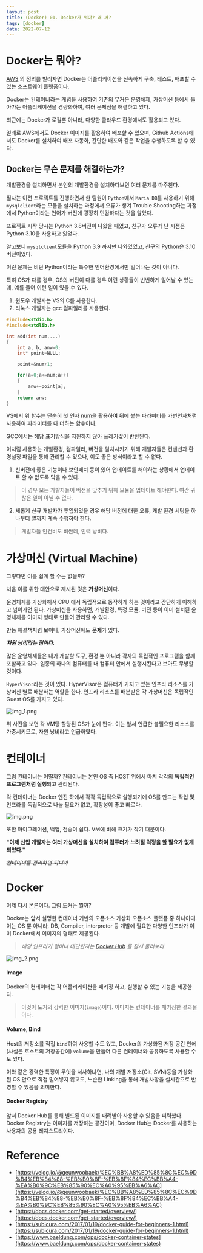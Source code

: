 ```yaml
---
layout: post
title: (Docker) 01. Docker가 뭐야? 왜 써?
tags: [docker]
date: 2022-07-12
---
```


# Docker는 뭐야?
[AWS](https://aws.amazon.com/) 의 정의를 빌리자면 Docker는 어플리케이션을 신속하게 구축, 테스트, 배포할 수 있는 소프트웨어 플랫폼이다.

Docker는 컨테이너라는 개념을 사용하여 기존의 무거운 운영체제, 가상머신 등에서 돌아가는 어플리케이션을 경량화하여, 여러 문제점을 해결하고 있다.

최근에는 Docker가 로컬뿐 아니라, 다양한 클라우드 환경에서도 활용되고 있다.

일례로 AWS에서도 Docker 이미지를 활용하여 배포할 수 있으며, Github Actions에서도 Docker를 설치하여 배포 자동화, 간단한 배포와 같은 작업을 수행하도록 할 수 있다.

## Docker는 무슨 문제를 해결하는가?
개발환경을 설치하면서 본인의 개발환경을 설치하다보면 여러 문제를 마주친다.

필자는 이전 프로젝트를 진행하면서 한 팀원이 `Python`에서 `Maria DB`를 사용하기 위해 `mysqlclient`라는 모듈을 설치하는 과정에서 오류가 생겨 Trouble Shooting하는 과정에서 Python이라는 언어가 버전에 굉장히 민감하다는 것을 알았다.

프로젝트 시작 당시는 Python 3.8버전이 나왔을 때였고, 친구가 오류가 난 시점은 Python 3.10을 사용하고 있었다.

알고보니 `mysqlclient`모듈을 Python 3.9 까지만 나와있었고, 친구의 Python은 3.10 버전이었다.

이런 문제는 비단 Python이라는 특수한 언어환경에서만 일어나는 것이 아니다.

특히 OS가 다를 경우, OS의 버전이 다를 경우 이런 상황들이 빈번하게 일어날 수 있는데, 예를 들어 이런 일이 있을 수 있다.

1. 윈도우 개발자는 VS의 C를 사용한다.
2. 리눅스 개발자는 gcc 컴파일러를 사용한다.



```cpp
#include<stdio.h>
#include<stdlib.h>

int add(int num,...)
{
    int a, b, anw=0;
    int* point=NULL;

    point=&num+1;

    for(a=0;a<=num;a++)
    {
        anw+=point[a];
    }
    return anw;
}
```
VS에서 위 함수는 단순히 첫 인자 num을 활용하여 뒤에 붙는 파라미터를 가변인자처럼 사용하여 파라미터를 다 더하는 함수이나,

GCC에서는 해당 표기방식을 지원하지 않아 쓰레기값이 반환된다.

이처럼 사용하는 개발환경, 컴파일러, 버전을 일치시키기 위해 개발자들은 컨벤션과 환경설정 파일을 통해 관리할 수 있으나, 이도 좋은 방식이라고 할 수 없다.

1. 신버전에 좋은 기능이나 보안패치 등이 있어 업데이트를 해야하는 상황에서 업데이트 할 수 없도록 막을 수 있다.
> 이 경우 모든 개발자들이 버전을 맞추기 위해 모듈을 업데이트 해야한다. 여간 귀찮은 일이 아닐 수 없다.
2. 새롭게 신규 개발자가 투입되었을 경우 해당 버전에 대한 오류, 개발 환경 세팅을 하나부터 열까지 계속 수행햐야 한다. 
> 개발자들 인건비도 비싼데, 인력 낭비다.

# 가상머신 (Virtual Machine)
그렇다면 이를 쉽게 할 수는 없을까? 

처음 이를 위한 대안으로 제시된 것은 **가상머신**이다.

운영체제를 가상화해서 CPU 에서 독립적으로 동작하게 하는 것이라고 간단하게 이해하고 넘어가면 된다.
가상머신을 사용하면, 개발환경, 특정 모듈, 버전 등이 이미 설치된 운영체제를 이미지 형태로 만들어 관리할 수 있다.

만능 해결책처럼 보이나, 가상머신에도 **문제**가 있다.

_**자원 낭비라는 점이다.**_

많은 운영체제들은 내가 개발할 도구, 환경 뿐 아니라 각자의 독립적인 프로그램을 함께 포함하고 있다.
일종의 하나의 컴퓨터를 내 컴퓨터 안에서 실행시킨다고 보아도 무방할 것이다.

`HyperVisor`라는 것이 있다. HyperVisor은 컴퓨터가 가지고 있는 인프라 리소스를 가상머신 별로 배분하는 역할을 한다.
인프라 리소스를 배분받은 각 가상머신은 독립적인 Guest OS를 가지고 있다. 

![img_1.png](/assets/img/img_1.png)

위 사진을 보면 각 VM당 할당된 OS가 눈에 띈다. 이는 앞서 언급한 불필요한 리소스를 가중시키므로, 자원 낭비라고 언급하였다.

# 컨테이너
그럼 컨테이너는 어떨까?
컨테이너는 본인 OS 즉 HOST 위에서 마치 각각의 **독립적인 프로그램처럼 실행**되고 관리된다.

각 컨테이너는 Docker 엔진 하에서 각각 독립적으로 실행되기에 OS를 만드는 작업 및 인프라를 독립적으로 나눌 필요가 없고, 확장성이 좋고 빠르다.

![img.png](/assets/img/img_0.png)

또한 마이그레이션, 백업, 전송이 쉽다. VM에 비해 크기가 작기 때문이다.

**"이제 신입 개발자는 여러 가상머신을 설치하여 컴퓨터가 느려질 걱정을 할 필요가 없게 되었다."** 

_~~컨테이너를 관리하면 되니까~~_


# Docker
이제 다시 본론이다. 그럼 도커는 뭘까? 

Docker는 앞서 설명한 컨테이너 기반의 오픈소스 가상화 오픈소스 플랫폼 중 하나이다.
이는 OS 뿐 아니라, DB, Compiler, interpreter 등 개발에 필요한 다양한 인프라가 이미 Docker에서 이미지의 형태로 제공된다.
> _해당 인프라가 얼마나 대단한지는 [Docker Hub](https://hub.docker.com/) 를 잠시 둘러보라_

![img_2.png](/assets/img/img_2.png)

#### Image
Docker의 컨테이너는 각 어플리케이션을 패키징 하고, 실행할 수 있는 기능을 제공한다.
> 이것이 도커의 강력한 이미지(`image`)이다. 이미지는 컨테이너를 패키징한 결과물이다.

#### Volume, Bind
Host의 저장소를 직접 `bind`하여 사용할 수도 있고, Docker의 가상화된 저장 공간 안에(사실은 호스트의 저장공간에) `volume`을 만들어 다른 컨테이너와 공유하도록 사용할 수도 있다.

이와 같은 강력한 특징이 무엇을 서사하냐면, 나의 개발 저장소(Git, SVN)등을 가상화된 OS 안으로 직접 밀어넣지 않고도, 느슨한 Linking을 통해 개발사항을 실시간으로 반영할 수 있음을 의미한다.

#### Docker Registry
앞서 Docker Hub를 통해 빌드된 이미지를 내려받아 사용할 수 있음을 피력했다. Docker Registry는 이미지를 저장하는 공간이며, Docker Hub는 Docker를 사용하는 사용자의 공용 레지스트리이다.

# Reference
- [https://velog.io/@geunwoobaek/%EC%BB%A8%ED%85%8C%EC%9D%B4%EB%84%88-%EB%B0%8F-%EB%8F%84%EC%BB%A4-%EA%B0%9C%EB%85%90%EC%A0%95%EB%A6%AC](https://velog.io/@geunwoobaek/%EC%BB%A8%ED%85%8C%EC%9D%B4%EB%84%88-%EB%B0%8F-%EB%8F%84%EC%BB%A4-%EA%B0%9C%EB%85%90%EC%A0%95%EB%A6%AC)
- [https://docs.docker.com/get-started/overview/](https://docs.docker.com/get-started/overview/)
- [https://subicura.com/2017/01/19/docker-guide-for-beginners-1.html](https://subicura.com/2017/01/19/docker-guide-for-beginners-1.html)
- [https://www.baeldung.com/ops/docker-container-states](https://www.baeldung.com/ops/docker-container-states)
